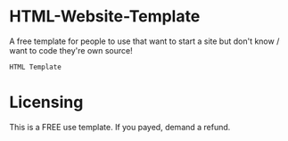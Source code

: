 # HTML-Website-Template
A free template for people to use that want to start a site but don't know / want to code they're own source!

```
HTML Template
```

# Licensing 
This is a FREE use template. If you payed, demand a refund.
